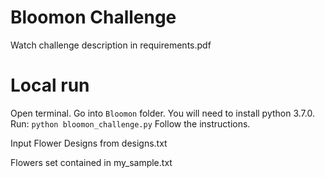 # Bloomon Challenge

Watch challenge description in requirements.pdf

# Local run

 Open terminal.
 Go into `Bloomon` folder.
 You will need to install python 3.7.0.
 Run:
    ```
    python bloomon_challenge.py
    ```
 Follow the instructions.
 
 Input Flower Designs from 
	designs.txt
	
 Flowers set contained in 
	my_sample.txt
